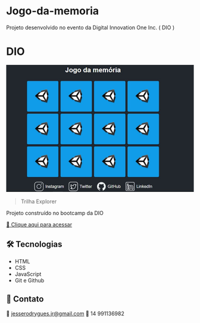 # Jogo-da-memoria
Projeto desenvolvido no evento da  Digital Innovation One Inc. ( DIO )

# DIO 

![preview](preview/preview.jpg)

> Trilha Explorer

Projeto construído no bootcamp da DIO

[🔗 Clique aqui para acessar](https://jrodrygues.github.io/Jogo-da-memoria/)


## 🛠 Tecnologias

- HTML
- CSS
- JavaScript
- Git e Github

## 💛 Contato

📧 jesserodrygues.jr@gmail.com
📱 14 991136982
